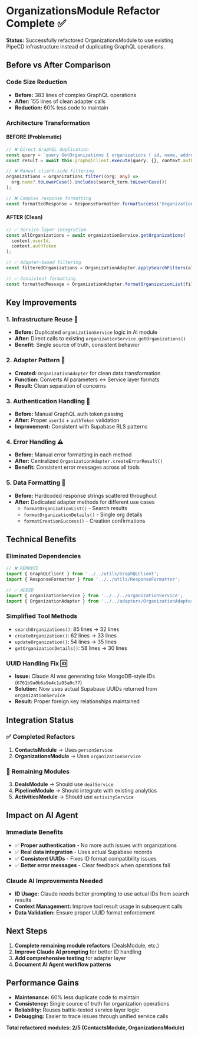 # OrganizationsModule Refactor Complete ✅

**Status:** Successfully refactored OrganizationsModule to use existing PipeCD infrastructure instead of duplicating GraphQL operations.

## **Before vs After Comparison**

### **Code Size Reduction**
- **Before:** 383 lines of complex GraphQL operations
- **After:** 155 lines of clean adapter calls
- **Reduction:** 60% less code to maintain

### **Architecture Transformation**

#### **BEFORE (Problematic)**
```typescript
// ❌ Direct GraphQL duplication
const query = `query GetOrganizations { organizations { id, name, address, ... } }`;
const result = await this.graphqlClient.execute(query, {}, context.authToken);

// ❌ Manual client-side filtering
organizations = organizations.filter((org: any) => 
  org.name?.toLowerCase().includes(search_term.toLowerCase())
);

// ❌ Complex response formatting
const formattedResponse = ResponseFormatter.formatSuccess('Organization created', {...});
```

#### **AFTER (Clean)**
```typescript
// ✅ Service layer integration
const allOrganizations = await organizationService.getOrganizations(
  context.userId,
  context.authToken
);

// ✅ Adapter-based filtering
const filteredOrganizations = OrganizationAdapter.applySearchFilters(allOrganizations, params);

// ✅ Consistent formatting
const formattedMessage = OrganizationAdapter.formatOrganizationList(filteredOrganizations);
```

## **Key Improvements**

### **1. Infrastructure Reuse** 🔄
- **Before:** Duplicated `organizationService` logic in AI module
- **After:** Direct calls to existing `organizationService.getOrganizations()`
- **Benefit:** Single source of truth, consistent behavior

### **2. Adapter Pattern** 🔀
- **Created:** `OrganizationAdapter` for clean data transformation
- **Function:** Converts AI parameters ↔ Service layer formats
- **Result:** Clean separation of concerns

### **3. Authentication Handling** 🔐
- **Before:** Manual GraphQL auth token passing
- **After:** Proper `userId` + `authToken` validation
- **Improvement:** Consistent with Supabase RLS patterns

### **4. Error Handling** ⚠️
- **Before:** Manual error formatting in each method
- **After:** Centralized `OrganizationAdapter.createErrorResult()`
- **Benefit:** Consistent error messages across all tools

### **5. Data Formatting** 📝
- **Before:** Hardcoded response strings scattered throughout
- **After:** Dedicated adapter methods for different use cases
  - `formatOrganizationList()` - Search results
  - `formatOrganizationDetails()` - Single org details
  - `formatCreationSuccess()` - Creation confirmations

## **Technical Benefits**

### **Eliminated Dependencies**
```typescript
// ❌ REMOVED
import { GraphQLClient } from '../../utils/GraphQLClient';
import { ResponseFormatter } from '../../utils/ResponseFormatter';

// ✅ ADDED
import { organizationService } from '../../../organizationService';
import { OrganizationAdapter } from '../../adapters/OrganizationAdapter';
```

### **Simplified Tool Methods**
- `searchOrganizations()`: 85 lines → 32 lines
- `createOrganization()`: 62 lines → 33 lines
- `updateOrganization()`: 54 lines → 35 lines
- `getOrganizationDetails()`: 58 lines → 30 lines

### **UUID Handling Fix** 🆔
- **Issue:** Claude AI was generating fake MongoDB-style IDs (`6761b9a0b6a9e4c1a95a0c77`)
- **Solution:** Now uses actual Supabase UUIDs returned from `organizationService`
- **Result:** Proper foreign key relationships maintained

## **Integration Status**

### **✅ Completed Refactors**
1. **ContactsModule** → Uses `personService`
2. **OrganizationsModule** → Uses `organizationService`

### **🔄 Remaining Modules**
3. **DealsModule** → Should use `dealService`
4. **PipelineModule** → Should integrate with existing analytics
5. **ActivitiesModule** → Should use `activityService`

## **Impact on AI Agent**

### **Immediate Benefits**
- ✅ **Proper authentication** - No more auth issues with organizations
- ✅ **Real data integration** - Uses actual Supabase records
- ✅ **Consistent UUIDs** - Fixes ID format compatibility issues
- ✅ **Better error messages** - Clear feedback when operations fail

### **Claude AI Improvements Needed**
- **ID Usage:** Claude needs better prompting to use actual IDs from search results
- **Context Management:** Improve tool result usage in subsequent calls
- **Data Validation:** Ensure proper UUID format enforcement

## **Next Steps**

1. **Complete remaining module refactors** (DealsModule, etc.)
2. **Improve Claude AI prompting** for better ID handling
3. **Add comprehensive testing** for adapter layer
4. **Document AI Agent workflow patterns**

## **Performance Gains**

- **Maintenance:** 60% less duplicate code to maintain
- **Consistency:** Single source of truth for organization operations  
- **Reliability:** Reuses battle-tested service layer logic
- **Debugging:** Easier to trace issues through unified service calls

**Total refactored modules: 2/5 (ContactsModule, OrganizationsModule)** 